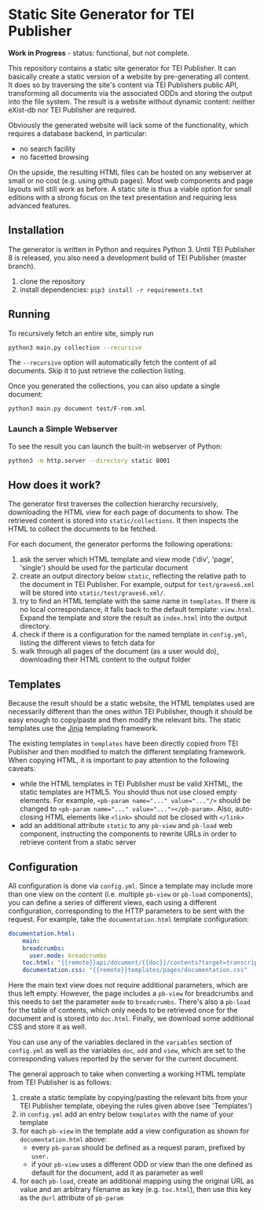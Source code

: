 # Static Site Generator for TEI Publisher

**Work in Progress** - status: functional, but not complete.

This repository contains a static site generator for TEI Publisher. It can basically create a static version of a website by pre-generating all content. It does so by traversing the site's content via TEI Publishers public API, transforming all documents via the associated ODDs and storing the output into the file system. The result is a website without dynamic content: neither eXist-db nor TEI Publisher are required.

Obviously the generated website will lack some of the functionality, which requires a database backend, in particular:

* no search facility
* no facetted browsing

On the upside, the resulting HTML files can be hosted on any webserver at small or no cost (e.g. using github pages). Most web components and page layouts will still work as before. A static site is thus a viable option for small editions with a strong focus on the text presentation and requiring less advanced features.

## Installation

The generator is written in Python and requires Python 3. Until TEI Publisher 8 is released, you also need a development build of TEI Publisher (master branch).

1. clone the repository
2. install dependencies:
   ```pip3 install -r requirements.txt```

## Running

To recursively fetch an entire site, simply run

```sh
python3 main.py collection --recursive
```

The `--recursive` option will automatically fetch the content of all documents. Skip it to just retrieve the collection listing.

Once you generated the collections, you can also update a single document:

```sh
python3 main.py document test/F-rom.xml
```

### Launch a Simple Webserver

To see the result you can launch the built-in webserver of Python:

```sh
python3 -m http.server --directory static 8001
```

## How does it work?

The generator first traverses the collection hierarchy recursively, downloading the HTML view for each page of documents to show. The retrieved content is stored into `static/collections`. It then inspects the HTML to collect the documents to be fetched.

For each document, the generator performs the following operations:

1. ask the server which HTML template and view mode ('div', 'page', 'single') should be used for the particular document
2. create an output directory below `static`, reflecting the relative path to the document in TEI Publisher. For example, output for `test/graves6.xml` will be stored into `static/test/graves6.xml/`.
3. try to find an HTML template with the same name in `templates`. If there is no local correspondance, it falls back to the default template: `view.html`. Expand the template and store the result as `index.html` into the output directory.
4. check if there is a configuration for the named template in `config.yml`, listing the different views to fetch data for
5. walk through all pages of the document (as a user would do), downloading their HTML content to the output folder

## Templates

Because the result should be a static website, the HTML templates used are necessarily different than the ones within TEI Publisher, though it should be easy enough to copy/paste and then modify the relevant bits. The static templates use the [Jinja](https://jinja.palletsprojects.com/en/3.0.x/templates/) templating framework.

The existing templates in `templates` have been directly copied from TEI Publisher and then modified to match the different templating framework. When copying HTML, it is important to pay attention to the following caveats:

* while the HTML templates in TEI Publisher must be valid XHTML, the static templates are HTML5. You should thus not use closed empty elements. For example, `<pb-param name="..." value="..."/>` should be changed to `<pb-param name="..." value="..."></pb-param>`. Also, auto-closing HTML elements like `<link>` should not be closed with `</link>`
* add an additional attribute `static` to any `pb-view` and `pb-load` web component, instructing the components to rewrite URLs in order to retrieve content from a static server

## Configuration

All configuration is done via `config.yml`. Since a template may include more than one view on the content (i.e. multiple `pb-view` or `pb-load` components), you can define a series of different views, each using a different configuration, corresponding to the HTTP parameters to be sent with the request. For example, take the `documentation.html` template configuration:

```yaml
documentation.html:
    main:
    breadcrumbs:
      user.mode: breadcrumbs
    toc.html: "{{remote}}api/document/{{doc}}/contents?target=transcription&icons=false"
    documentation.css: "{{remote}}templates/pages/documentation.css"
```

Here the main text view does not require additional parameters, which are thus left empty. However, the page includes a `pb-view` for breadcrumbs and this needs to set the parameter `mode` to `breadcrumbs`. There's also a `pb-load` for the table of contents, which only needs to be retrieved once for the document and is stored into `doc.html`. Finally, we download some additional CSS and store it as well.

You can use any of the variables declared in the `variables` section of `config.yml` as well as the variables `doc`, `odd` and `view`, which are set to the corresponding values reported by the server for the current document.

The general approach to take when converting a working HTML template from TEI Publisher is as follows:

1. create a static template by copying/pasting the relevant bits from your TEI Publisher template, obeying the rules given above (see 'Templates')
2. in `config.yml` add an entry below `templates` with the name of your template
3. for each `pb-view` in the template add a view configuration as shown for `documentation.html` above:
   * every `pb-param` should be defined as a request param, prefixed by `user.`
   * if your `pb-view` uses a different ODD or view than the one defined as default for the document, add it as parameter as well
4. for each `pb-load`, create an additional mapping using the original URL as value and an arbitrary filename as key (e.g. `toc.html`), then use this key as the `@url` attribute of `pb-param`